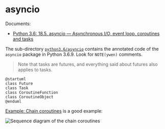 # asyncio

Documents:
- [Python 3.6: 18.5. asyncio — Asynchronous I/O, event loop, coroutines and tasks](https://docs.python.org/3.6/library/asyncio.html)

The sub-directory [`python3.6/asyncio`](./python3.6/asyncio/) contains the annotated code of the `asyncio` package in Python 3.6.9. Look for `NOTE(ywen)` comments.

> Note that tasks are futures, and everything said about futures also applies to tasks.


```plantuml
@startuml
class Future
class Task
class CoroutineFunction
class CoroutineObject
@enduml
```

[Example: Chain coroutines](https://docs.python.org/3.6/library/asyncio-task.html#example-chain-coroutines) is a good example:

![Sequence diagram of the chain coroutines](https://docs.python.org/3.6/_images/tulip_coro.png)
